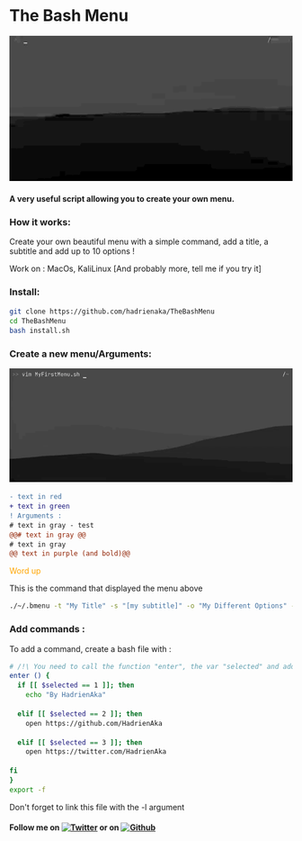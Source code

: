 # The Bash Menu
![](menu.gif)
#### A very useful script allowing you to create your own menu.


### How it works:
<p>Create your own beautiful menu with a simple command, add a title, a subtitle and
add up to 10 options !</p>
<p>Work on : MacOs, KaliLinux [And probably more, tell me if you try it]</p>

### Install:
```bash
git clone https://github.com/hadrienaka/TheBashMenu
cd TheBashMenu
bash install.sh
```

### Create a new menu/Arguments:
![](exemples.gif)
```diff
- text in red
+ text in green
! Arguments :
# text in gray - test
@@# text in gray @@
# text in gray
@@ text in purple (and bold)@@
```
<span style="color:orange;">Word up</span>
<p>This is the command that displayed the menu above</p>

```bash
./~/.bmenu -t "My Title" -s "[my subtitle]" -o "My Different Options" -l mycommand.sh
```

### Add commands :
<p> To add a command, create a bash file with : </p>

```bash
# /!\ You need to call the function "enter", the var "selected" and add "export -f" /!\
enter () {
  if [[ $selected == 1 ]]; then 
    echo "By HadrienAka"

  elif [[ $selected == 2 ]]; then 
    open https://github.com/HadrienAka

  elif [[ $selected == 3 ]]; then 
    open https://twitter.com/HadrienAka

fi
}
export -f
```
<p> Don't forget to link this file with the -l argument
  
 

#### Follow me on [![Twitter][1.2]][1] or on [![Github][6.1]][6]
[1.2]: http://i.imgur.com/tXSoThF.png (twitter icon without padding)
[6.1]: http://i.imgur.com/0o48UoR.png (github icon with padding)
[1]: https://twitter.com/hadrienaka
[6]: http://www.github.com/hadrienaka
